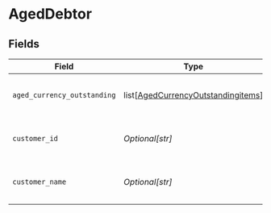 # AgedDebtor


## Fields

| Field                                                                                     | Type                                                                                      | Required                                                                                  | Description                                                                               | Example                                                                                   |
| ----------------------------------------------------------------------------------------- | ----------------------------------------------------------------------------------------- | ----------------------------------------------------------------------------------------- | ----------------------------------------------------------------------------------------- | ----------------------------------------------------------------------------------------- |
| `aged_currency_outstanding`                                                               | list[[AgedCurrencyOutstandingitems](../../models/shared/agedcurrencyoutstandingitems.md)] | :heavy_minus_sign:                                                                        | Array of aged debtors by currency.                                                        |                                                                                           |
| `customer_id`                                                                             | *Optional[str]*                                                                           | :heavy_minus_sign:                                                                        | Customer ID of the aged debtor.                                                           | f594cefb-7750-4c3a-bab2-b5322026dee9                                                      |
| `customer_name`                                                                           | *Optional[str]*                                                                           | :heavy_minus_sign:                                                                        | Customer name of the aged debtor.                                                         | John Doe                                                                                  |